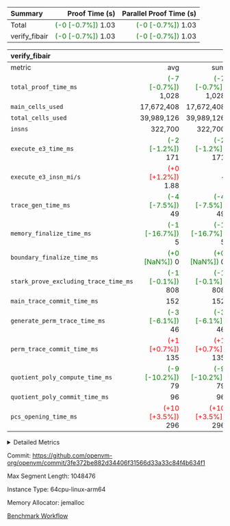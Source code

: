 | Summary | Proof Time (s) | Parallel Proof Time (s) |
|:---|---:|---:|
| Total | <span style='color: green'>(-0 [-0.7%])</span> 1.03 | <span style='color: green'>(-0 [-0.7%])</span> 1.03 |
| verify_fibair | <span style='color: green'>(-0 [-0.7%])</span> 1.03 | <span style='color: green'>(-0 [-0.7%])</span> 1.03 |


| verify_fibair |||||
|:---|---:|---:|---:|---:|
|metric|avg|sum|max|min|
| `total_proof_time_ms ` | <span style='color: green'>(-7 [-0.7%])</span> 1,028 | <span style='color: green'>(-7 [-0.7%])</span> 1,028 | <span style='color: green'>(-7 [-0.7%])</span> 1,028 | <span style='color: green'>(-7 [-0.7%])</span> 1,028 |
| `main_cells_used     ` |  17,672,408 |  17,672,408 |  17,672,408 |  17,672,408 |
| `total_cells_used    ` |  39,989,126 |  39,989,126 |  39,989,126 |  39,989,126 |
| `insns               ` |  322,700 |  322,700 |  322,700 |  322,700 |
| `execute_e3_time_ms  ` | <span style='color: green'>(-2 [-1.2%])</span> 171 | <span style='color: green'>(-2 [-1.2%])</span> 171 | <span style='color: green'>(-2 [-1.2%])</span> 171 | <span style='color: green'>(-2 [-1.2%])</span> 171 |
| `execute_e3_insn_mi/s` | <span style='color: red'>(+0 [+1.2%])</span> 1.88 | -          | <span style='color: red'>(+0 [+1.2%])</span> 1.88 | <span style='color: red'>(+0 [+1.2%])</span> 1.88 |
| `trace_gen_time_ms   ` | <span style='color: green'>(-4 [-7.5%])</span> 49 | <span style='color: green'>(-4 [-7.5%])</span> 49 | <span style='color: green'>(-4 [-7.5%])</span> 49 | <span style='color: green'>(-4 [-7.5%])</span> 49 |
| `memory_finalize_time_ms` | <span style='color: green'>(-1 [-16.7%])</span> 5 | <span style='color: green'>(-1 [-16.7%])</span> 5 | <span style='color: green'>(-1 [-16.7%])</span> 5 | <span style='color: green'>(-1 [-16.7%])</span> 5 |
| `boundary_finalize_time_ms` | <span style='color: green'>(+0 [NaN%])</span> 0 | <span style='color: green'>(+0 [NaN%])</span> 0 | <span style='color: green'>(+0 [NaN%])</span> 0 | <span style='color: green'>(+0 [NaN%])</span> 0 |
| `stark_prove_excluding_trace_time_ms` | <span style='color: green'>(-1 [-0.1%])</span> 808 | <span style='color: green'>(-1 [-0.1%])</span> 808 | <span style='color: green'>(-1 [-0.1%])</span> 808 | <span style='color: green'>(-1 [-0.1%])</span> 808 |
| `main_trace_commit_time_ms` |  152 |  152 |  152 |  152 |
| `generate_perm_trace_time_ms` | <span style='color: green'>(-3 [-6.1%])</span> 46 | <span style='color: green'>(-3 [-6.1%])</span> 46 | <span style='color: green'>(-3 [-6.1%])</span> 46 | <span style='color: green'>(-3 [-6.1%])</span> 46 |
| `perm_trace_commit_time_ms` | <span style='color: red'>(+1 [+0.7%])</span> 135 | <span style='color: red'>(+1 [+0.7%])</span> 135 | <span style='color: red'>(+1 [+0.7%])</span> 135 | <span style='color: red'>(+1 [+0.7%])</span> 135 |
| `quotient_poly_compute_time_ms` | <span style='color: green'>(-9 [-10.2%])</span> 79 | <span style='color: green'>(-9 [-10.2%])</span> 79 | <span style='color: green'>(-9 [-10.2%])</span> 79 | <span style='color: green'>(-9 [-10.2%])</span> 79 |
| `quotient_poly_commit_time_ms` |  96 |  96 |  96 |  96 |
| `pcs_opening_time_ms ` | <span style='color: red'>(+10 [+3.5%])</span> 296 | <span style='color: red'>(+10 [+3.5%])</span> 296 | <span style='color: red'>(+10 [+3.5%])</span> 296 | <span style='color: red'>(+10 [+3.5%])</span> 296 |



<details>
<summary>Detailed Metrics</summary>

|  | verify_program_compile_ms | total_cells | stark_prove_excluding_trace_time_ms | quotient_poly_compute_time_ms | quotient_poly_commit_time_ms | perm_trace_commit_time_ms | pcs_opening_time_ms | main_trace_commit_time_ms | app proof_time_ms |
| --- | --- | --- | --- | --- | --- | --- | --- | --- |
|  | 7 | 65,536 | 36 | 1 | 6 | 0 | 21 | 7 | 2,097 | 

| air_name | rows | quotient_deg | main_cols | interactions | constraints | cells |
| --- | --- | --- | --- | --- | --- | --- |
| AccessAdapterAir<2> |  | 2 |  | 5 | 12 |  | 
| AccessAdapterAir<4> |  | 2 |  | 5 | 12 |  | 
| AccessAdapterAir<8> |  | 2 |  | 5 | 12 |  | 
| FibonacciAir | 32,768 | 1 | 2 |  | 5 | 65,536 | 
| FriReducedOpeningAir |  | 2 |  | 39 | 71 |  | 
| JalRangeCheckAir |  | 2 |  | 9 | 14 |  | 
| NativePoseidon2Air<BabyBearParameters>, 1> |  | 2 |  | 136 | 572 |  | 
| PhantomAir |  | 2 |  | 3 | 5 |  | 
| ProgramAir |  | 1 |  | 1 | 4 |  | 
| VariableRangeCheckerAir |  | 1 |  | 1 | 4 |  | 
| VmAirWrapper<AluNativeAdapterAir, FieldArithmeticCoreAir> |  | 2 |  | 15 | 27 |  | 
| VmAirWrapper<BranchNativeAdapterAir, BranchEqualCoreAir<1> |  | 2 |  | 11 | 25 |  | 
| VmAirWrapper<NativeAdapterAir<2, 0>, PublicValuesCoreAir> |  | 2 |  | 11 | 29 |  | 
| VmAirWrapper<NativeLoadStoreAdapterAir<1>, NativeLoadStoreCoreAir<1> |  | 2 |  | 15 | 20 |  | 
| VmAirWrapper<NativeLoadStoreAdapterAir<4>, NativeLoadStoreCoreAir<4> |  | 2 |  | 15 | 20 |  | 
| VmAirWrapper<NativeVectorizedAdapterAir<4>, FieldExtensionCoreAir> |  | 2 |  | 15 | 27 |  | 
| VmConnectorAir |  | 2 |  | 5 | 11 |  | 
| VolatileBoundaryAir |  | 2 |  | 7 | 19 |  | 

| group | trace_gen_time_ms | total_proof_time_ms | total_cells_used | total_cells | stark_prove_excluding_trace_time_ms | quotient_poly_compute_time_ms | quotient_poly_commit_time_ms | perm_trace_commit_time_ms | pcs_opening_time_ms | memory_finalize_time_ms | main_trace_commit_time_ms | main_cells_used | insns | generate_perm_trace_time_ms | fri.log_blowup | execute_e3_time_ms | execute_e3_insn_mi/s | boundary_finalize_time_ms |
| --- | --- | --- | --- | --- | --- | --- | --- | --- | --- | --- | --- | --- | --- | --- | --- | --- | --- | --- |
| verify_fibair | 49 | 1,028 | 39,989,126 | 62,474,410 | 808 | 79 | 96 | 135 | 296 | 5 | 152 | 17,672,408 | 322,700 | 46 | 1 | 171 | 1.88 | 0 | 

| group | air_name | rows | prep_cols | perm_cols | main_cols | cells |
| --- | --- | --- | --- | --- | --- | --- |
| verify_fibair | AccessAdapterAir<2> | 131,072 |  | 16 | 11 | 3,538,944 | 
| verify_fibair | AccessAdapterAir<4> | 65,536 |  | 16 | 13 | 1,900,544 | 
| verify_fibair | AccessAdapterAir<8> | 128 |  | 16 | 17 | 4,224 | 
| verify_fibair | FriReducedOpeningAir | 2,048 |  | 84 | 27 | 227,328 | 
| verify_fibair | JalRangeCheckAir | 32,768 |  | 28 | 12 | 1,310,720 | 
| verify_fibair | NativePoseidon2Air<BabyBearParameters>, 1> | 32,768 |  | 312 | 398 | 23,265,280 | 
| verify_fibair | PhantomAir | 16,384 |  | 12 | 6 | 294,912 | 
| verify_fibair | ProgramAir | 8,192 |  | 8 | 10 | 147,456 | 
| verify_fibair | VariableRangeCheckerAir | 262,144 | 2 | 8 | 1 | 2,359,296 | 
| verify_fibair | VmAirWrapper<AluNativeAdapterAir, FieldArithmeticCoreAir> | 262,144 |  | 36 | 29 | 17,039,360 | 
| verify_fibair | VmAirWrapper<BranchNativeAdapterAir, BranchEqualCoreAir<1> | 32,768 |  | 28 | 23 | 1,671,168 | 
| verify_fibair | VmAirWrapper<NativeLoadStoreAdapterAir<1>, NativeLoadStoreCoreAir<1> | 65,536 |  | 40 | 21 | 3,997,696 | 
| verify_fibair | VmAirWrapper<NativeLoadStoreAdapterAir<4>, NativeLoadStoreCoreAir<4> | 32,768 |  | 40 | 27 | 2,195,456 | 
| verify_fibair | VmAirWrapper<NativeVectorizedAdapterAir<4>, FieldExtensionCoreAir> | 32,768 |  | 36 | 38 | 2,424,832 | 
| verify_fibair | VmConnectorAir | 2 | 1 | 16 | 5 | 42 | 
| verify_fibair | VolatileBoundaryAir | 65,536 |  | 20 | 12 | 2,097,152 | 

| group | trace_height_constraint | weighted_sum | threshold |
| --- | --- | --- | --- |
| verify_fibair | 0 | 1,085,444 | 2,013,265,921 | 
| verify_fibair | 1 | 5,411,200 | 2,013,265,921 | 
| verify_fibair | 2 | 542,722 | 2,013,265,921 | 
| verify_fibair | 3 | 5,476,612 | 2,013,265,921 | 
| verify_fibair | 4 | 65,536 | 2,013,265,921 | 
| verify_fibair | 5 | 12,851,850 | 2,013,265,921 | 

| trace_height_constraint | threshold |
| --- | --- |
| 0 | 2,013,265,921 | 

</details>


Commit: https://github.com/openvm-org/openvm/commit/3fe372be882d34406f31566d33a33c84f4b634f1

Max Segment Length: 1048476

Instance Type: 64cpu-linux-arm64

Memory Allocator: jemalloc

[Benchmark Workflow](https://github.com/openvm-org/openvm/actions/runs/16529919032)
